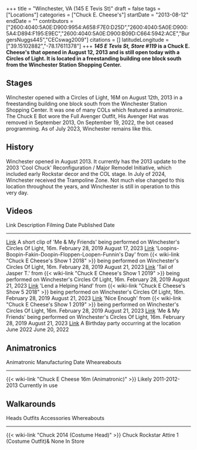 +++
title = "Winchester, VA (145 E Tevis St)"
draft = false
tags = ["Locations"]
categories = ["Chuck E. Cheese's"]
startDate = "2013-08-12"
endDate = ""
contributors = ["2600:4040:5A0E:D900:9954:A658:F7E0:D25D","2600:4040:5A0E:D900:5A4:D894:F195:E9EC","2600:4040:5A0E:D900:B09D:C664:5942:ACE","BurgersNuggs445","CECswag2009"]
citations = []
latitudeLongitude = ["39.15102882","-78.17611378"]
+++
***145 E Tevis St, Store #119* is a Chuck E. Cheese's that opened in August 12, 2013 and is still open today with a Circles of Light. It is located in a freestanding building one block south from the Winchester Station Shopping Center.**

## Stages

Winchester opened with a Circles of Light, 16M on August 12th, 2013 in a freestanding building one block south from the Winchester Station Shopping Center. It was one of many COLs which featured a animatronic. The Chuck E Bot wore the Full Avenger Outfit, His Avenger Hat was removed in September 2013, On September 19, 2022, the bot ceased programming. As of July 2023, Winchester remains like this.

## History

Winchester opened in August 2013. It currently has the 2013 update to the 2003 'Cool Chuck' Reconfiguration / Major Remodel Initiative, which included early Rockstar decor and the COL stage. In July of 2024, Winchester received the Trampoline Zone. Not much else changed to this location throughout the years, and Winchester is still in operation to this very day.

## Videos

  Link                                                  Description                                                                                                                                                                       Filming Date        Published Date
  ----------------------------------------------------- --------------------------------------------------------------------------------------------------------------------------------------------------------------------------------- ------------------- -----------------
  [Link](https://www.youtube.com/shorts/N9Fl_cbH5YU)    A short clip of 'Me & My Friends' being performed on Winchester's Circles Of Light, 16m.                                                                                       February 28, 2019   August 17, 2023
  [Link](https://youtu.be/DDpG732DOEg)                  'Loopins-Boopin-Fakin-Doopin-Floppen-Loopen-Funnin's Day' from {{< wiki-link "Chuck E Cheese's Show 1 2018" >}} being performed on Winchester's Circles Of Light, 16m.   February 28, 2019   August 21, 2023
  [Link](https://youtu.be/vgO3Jq6Ubxo)                  'Tail of Jasper T.' from {{< wiki-link "Chuck E Cheese's Show 1 2019" >}} being performed on Winchester's Circles Of Light, 16m.                                          February 28, 2019   August 21, 2023
  [Link](https://youtu.be/VAlD2KsnHmM)                  'Lend a Helping Hand' from {{< wiki-link "Chuck E Cheese's Show 5 2018" >}} being performed on Winchester's Circles Of Light, 16m.                                        February 28, 2019   August 21, 2023
  [Link](https://youtu.be/pJRP8MJCGSI)                  'Nice Enough' from {{< wiki-link "Chuck E Cheese's Show 1 2019" >}} being performed on Winchester's Circles Of Light, 16m.                                                February 28, 2019   August 21, 2023
  [Link](https://youtu.be/4f96bUYxBjw)                  'Me & My Friends' being performed on Winchester's Circles Of Light, 16m.                                                                                                       February 28, 2019   August 21, 2023
  [Link](https://www.youtube.com/watch?v=vH2sFF1cUHQ)   A Birthday party occurring at the location                                                                                                                                        June 2022           June 20, 2022

## Animatronics

  Animatronic                                                Manufacturing Date      Wheareabouts
  ---------------------------------------------------------- ----------------------- ------------------
  {{< wiki-link "Chuck E Cheese 16m (Animatronic)" >}}   Likely 2011-2012-2013   Currently in use

## Walkarounds

  Heads                                               Outfits                                     Accessories   Whereabouts
  --------------------------------------------------- ------------------------------------------- ------------- -------------
  {{< wiki-link "Chuck 2014 (Costume Head)" >}}   Chuck Rockstar Attire 1 (Costume Outfit)&   None          In Store
